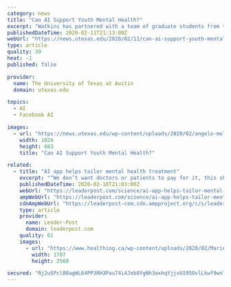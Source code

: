 ```yaml
---
category: news
title: "Can AI Support Youth Mental Health?"
excerpt: "Watkins has partnered with a team of graduate students from the School of Information (iSchool) to research the power of what they call “values-driven AI.” Their project explores how AI-powered technology can remove or reduce barriers for adolescents or young adults seeking mental health help. Barriers can include lack of general awareness ..."
publishedDateTime: 2020-02-11T21:13:00Z
webUrl: "https://news.utexas.edu/2020/02/11/can-ai-support-youth-mental-health/"
type: article
quality: 39
heat: -1
published: false

provider:
  name: The University of Texas at Austin
  domain: utexas.edu

topics:
  - AI
  - Facebook AI

images:
  - url: "https://news.utexas.edu/wp-content/uploads/2020/02/angelo-moleele-s2WxsnxeRc4-unsplash-1024x683.jpg"
    width: 1024
    height: 683
    title: "Can AI Support Youth Mental Health?"

related:
  - title: "AI app helps tailor mental health treatment"
    excerpt: "“We don’t want doctors or patients to pay for it, this should be something that’s available to pay for at a network level.” One of the main concerns with any artificial intelligence project is what ethics are guiding it. Aifred’s ethics page says that it was determined by a jurist, ethicists, physicians, a machine learning developer ..."
    publishedDateTime: 2020-02-10T21:03:00Z
    webUrl: "https://leaderpost.com/science/ai-app-helps-tailor-mental-health-treatment/wcm/a676da4d-b77d-42ac-8153-98dab96c5a61"
    ampWebUrl: "https://leaderpost.com/science/ai-app-helps-tailor-mental-health-treatment/wcm/a676da4d-b77d-42ac-8153-98dab96c5a61/amp"
    cdnAmpWebUrl: "https://leaderpost-com.cdn.ampproject.org/c/s/leaderpost.com/science/ai-app-helps-tailor-mental-health-treatment/wcm/a676da4d-b77d-42ac-8153-98dab96c5a61/amp"
    type: article
    provider:
      name: Leader-Post
      domain: leaderpost.com
    quality: 61
    images:
      - url: "https://www.healthing.ca/wp-content/uploads/2020/02/Marina-portrait-full-size1-scaled-2560.jpeg"
        width: 1707
        height: 2560

secured: "Rj2uSPcl80agWL64PP3RH3Pau74i4Jeb8YgNh3oxhqYjjvU195OvlLkwf9wnlnX8Ct6h1NPMBXL/Fv1DuUrVkbFnNSdQRkmfMeHYYoSGQ/D2SAgvGfGUcSsVSNcnqx4ASTL+goYCogkWK4JK3xbyrpQ9x/HRUSAbMWEQoch8OAsbyczxYr9TpYCmR3R2LMOliulkRImKlkyTFwyeWgqSpfK0x1NmaOl7Mqi/jv6poyqTjRVKVMgdgVDrSzUbd6xZ/F4bxXNnzPrrluCSqpB8wC1THAhJHHhcoGAnXHT5O9g3apO16LC6agTjNjzRk70r;0MyQ6AvGaxmqxCAq88bybg=="
---
```


